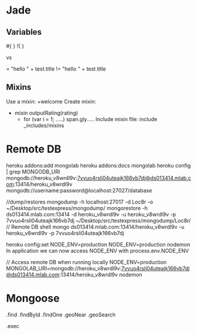 Jade
=========
Variables
------
#{ }
!{ } 

vs

= "hello " + test.title
!= "hello " + test.title

Mixins
-------
Use a mixin: +welcome
Create mixin:
- mixin outputRating(rating)
    - for (var i = 1; .....)
        span.gly.....
Include mixin file: include _includes/mixins

Remote DB
============
heroku addons:add mongolab
heroku addons:docs mongolab
heroku config | grep MONGODB_URI
mongodb://heroku_v8wrdl9v:7vvuo4rsli04uteajk166vb7dj@ds013414.mlab.com:13414/heroku_v8wrdl9v
mongodb://username:password@localhost:27027/database

//dump/restores
mongodump -h localhost:27017 -d Loc8r -o ~/Desktop/src/testexpress/mongodump/
mongorestore -h ds013414.mlab.com:13414 -d heroku_v8wrdl9v -u heroku_v8wrdl9v -p 7vvuo4rsli04uteajk166vb7dj ~/Desktop/src/testexpress/mongodump/Loc8r/
// Remote DB shell
mongo ds013414.mlab.com:13414/heroku_v8wrdl9v -u heroku_v8wrdl9v -p 7vvuo4rsli04uteajk166vb7dj

heroku config:set NODE_ENV=production
NODE_ENV=production nodemon
In application we can now access NODE_ENV with process.env.NODE_ENV

// Access remote DB when running locally
NODE_ENV=production MONGOLAB_URI=mongodb://heroku_v8wrdl9v:7vvuo4rsli04uteajk166vb7dj@ds013414.mlab.com:13414/heroku_v8wrdl9v nodemon

Mongoose
=============
.find
.findById
.findOne
.geoNear
.geoSearch

.exec